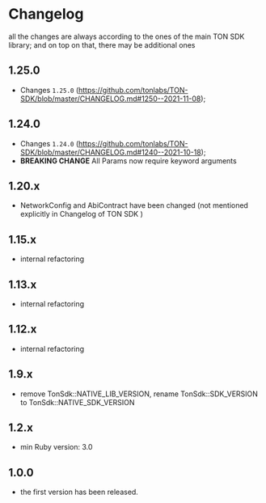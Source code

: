 # Changelog

all the changes are always according to the ones of the main TON SDK library; and on top on that, there may be additional ones

1.25.0
-----
* Changes `1.25.0` (https://github.com/tonlabs/TON-SDK/blob/master/CHANGELOG.md#1250--2021-11-08);

1.24.0
-----
* Changes `1.24.0` (https://github.com/tonlabs/TON-SDK/blob/master/CHANGELOG.md#1240--2021-10-18);
* **BREAKING CHANGE** All Params now require keyword arguments

1.20.x
-----
* NetworkConfig and AbiContract have been changed (not mentioned explicitly in Changelog of TON SDK )


1.15.x
-----
* internal refactoring


1.13.x
-----
* internal refactoring


1.12.x
-----
* internal refactoring


1.9.x
-----
* remove TonSdk::NATIVE_LIB_VERSION, rename TonSdk::SDK_VERSION to TonSdk::NATIVE_SDK_VERSION


1.2.x
-----
* min Ruby version: 3.0


1.0.0
-----
* the first version has been released.
